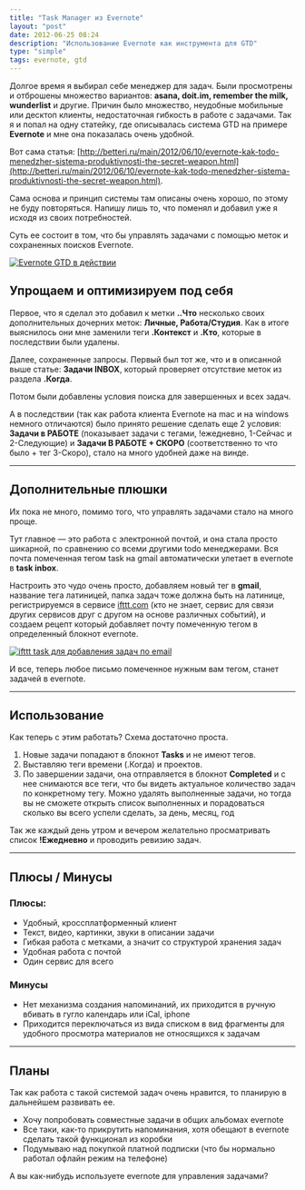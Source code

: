 ```yaml
---
title: "Task Manager из Evernote"
layout: "post"
date: 2012-06-25 08:24
description: "Использование Evernote как инструмента для GTD"
type: "simple"
tags: evernote, gtd
---
```


Долгое время я выбирал себе менеджер для задач. Были просмотрены и отброшены множество вариантов: **asana, doit.im, remember the milk, wunderlist** и другие. Причин было множество, неудобные мобильные или десктоп клиенты, недостаточная гибкость в работе с задачами. Так я и попал на одну статейку, где описывалась система GTD на примере **Evernote** и мне она показалась очень удобной.

Вот сама статья: [http://betteri.ru/main/2012/06/10/evernote-kak-todo-menedzher-sistema-produktivnosti-the-secret-weapon.html](http://betteri.ru/main/2012/06/10/evernote-kak-todo-menedzher-sistema-produktivnosti-the-secret-weapon.html).

Сама основа и принцип системы там описаны очень хорошо, по этому не буду повторяться. Напишу лишь то, что поменял и добавил уже я исходя из своих потребностей.

Суть ее состоит в том, что бы управлять задачами с помощью меток и сохраненных поисков Evernote.

<section class="img">
    <a class="lightbox-target" href="/img/blog/2012-06-25_evernote-task-manager/evernote_gtd_complete_view.jpg" data-size="700x335" data-desc="Evernote GTD в действии">
        <img src="/img/blog/2012-06-25_evernote-task-manager/evernote_gtd_complete_view.jpg" alt="Evernote GTD в действии">
    </a>
</section>

## Упрощаем и оптимизируем под себя

Первое, что я сделал это добавил к метки **..Что** несколько своих дополнительных дочерних меток: **Личные, Работа/Студия**. Как в итоге выяснилось они мне заменили теги **.Контекст** и **.Кто**, которые в последствии были удалены.

Далее, сохраненные запросы. Первый был тот же, что и в описанной выше статье: **Задачи INBOX**, который проверяет отсутствие меток из раздела **.Когда**.

Потом были добавлены условия поиска для завершенных и всех задач.

А в последствии (так как работа клиента Evernote на mac и на windows немного отличаются) было принято решение сделать еще 2 условия: **Задачи в РАБОТЕ** (показывает задачи с тегами, !ежедневно, 1-Сейчас и 2-Следующие) и **Задачи В РАБОТЕ + СКОРО** (соответственно то что было + тег 3-Скоро), стало на много удобней даже на винде.

---------------------------

## Дополнительные плюшки

Их пока не много, помимо того, что управлять задачами стало на много проще.

Тут главное — это работа с электронной почтой, и она стала просто шикарной, по сравнению со всеми другими todo менеджерами.  Вся почта помеченная тегом task на gmail автоматически улетает в evernote в **task inbox**.

Настроить это чудо очень просто, добавляем новый тег в **gmail**, название тега латиницей, папка задач тоже должна быть на латинице, регистрируемся в сервисе [ifttt.com](http://ifttt.com) (кто не знает, сервис для связи других сервисов друг с другом на основе различных событий), и создаем рецепт который добавляет почту помеченную тегом в определенный блокнот evernote.

<section class="img">
    <a class="lightbox-target" href="/img/blog/2012-06-25_evernote-task-manager/evernote_gtd_ifttt_task.jpg" data-size="1920x1200" data-desc="ifttt task для добавления задач по email">
        <img src="/img/blog/2012-06-25_evernote-task-manager/evernote_gtd_ifttt_task.jpg" alt="ifttt task для добавления задач по email">
    </a>
</section>

И все, теперь любое письмо помеченное нужным вам тегом, станет задачей в evernote.

---------------------------------

## Использование

Как теперь с этим работать? Схема достаточно проста.

1. Новые задачи попадают в блокнот **Tasks** и не имеют тегов.
2. Выставляю теги времени (.Когда) и проектов.
3. По завершении задачи, она отправляется в блокнот **Completed** и с нее снимаются все теги, что бы видеть актуальное количество задач по конкретному тегу. Можно удалять выполненные задачи, но тогда вы не сможете открыть список выполненных и порадоваться сколько вы всего успели сделать, за день, месяц, год

Так же каждый день утром и вечером желательно просматривать список **!Ежедневно** и проводить ревизию задач.

-----------------------------------

## Плюсы / Минусы
### Плюсы:

* Удобный, кроссплатформенный клиент
* Текст, видео, картинки, звуки в описании задачи
* Гибкая работа с метками, а значит со структурой хранения задач
* Удобная работа с почтой
* Один сервис для всего

### Минусы

* Нет механизма создания напоминаний, их приходится в ручную вбивать в гугло календарь или iCal, iphone
* Приходится переключаться из вида списком в вид фрагменты для удобного просмотра материалов не относящихся к задачам

-----------------------------------

## Планы

Так как работа с такой системой задач очень нравится, то планирую в дальнейшем развивать ее.

* Хочу попробовать совместные задачи в общих альбомах evernote
* Все таки, как-то прикрутить напоминания, хотя обещают в evernote сделать такой функционал из коробки
* Подумываю над покупкой платной подписки (что бы нормально работал офлайн режим на телефоне)

<p class="-notice">А вы как-нибудь используете evernote для управления задачами?</p>
